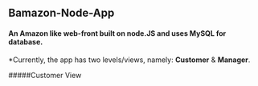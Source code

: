## Bamazon-Node-App
#### An Amazon like web-front built on node.JS and uses MySQL for database.

*Currently, the app has two levels/views, namely: **Customer** & **Manager**.

#####Customer View
  
